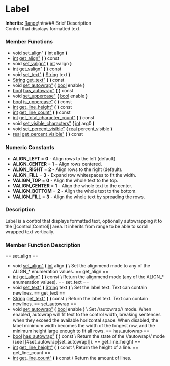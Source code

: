#  Label  
**Inherits:** [Range](class_range)\\n\\n###  Brief Description  
Control that displays formatted text.
###  Member Functions 
  * void [set_align"](#set_align) **(** [int](class_int) align  **)**
  * [int](class_int) [get_align"](#get_align) **(** **)** const
  * void [set_valign"](#set_valign) **(** [int](class_int) valign  **)**
  * [int](class_int) [get_valign"](#get_valign) **(** **)** const
  * void [set_text"](#set_text) **(** [String](class_string) text  **)**
  * [String](class_string) [get_text"](#get_text) **(** **)** const
  * void [set_autowrap"](#set_autowrap) **(** [bool](class_bool) enable  **)**
  * [bool](class_bool) [has_autowrap"](#has_autowrap) **(** **)** const
  * void [set_uppercase"](#set_uppercase) **(** [bool](class_bool) enable  **)**
  * [bool](class_bool) [is_uppercase"](#is_uppercase) **(** **)** const
  * [int](class_int) [get_line_height"](#get_line_height) **(** **)** const
  * [int](class_int) [get_line_count"](#get_line_count) **(** **)** const
  * [int](class_int) [get_total_character_count"](#get_total_character_count) **(** **)** const
  * void [set_visible_characters"](#set_visible_characters) **(** [int](class_int) arg0  **)**
  * void [set_percent_visible"](#set_percent_visible) **(** [real](class_real) percent_visible  **)**
  * [real](class_real) [get_percent_visible"](#get_percent_visible) **(** **)** const
###  Numeric Constants  
  * **ALIGN_LEFT** = **0** - Align rows to the left (default).
  * **ALIGN_CENTER** = **1** - Align rows centered.
  * **ALIGN_RIGHT** = **2** - Align rows to the right (default).
  * **ALIGN_FILL** = **3** - Expand row whitespaces to fit the width.
  * **VALIGN_TOP** = **0** - Align the whole text to the top.
  * **VALIGN_CENTER** = **1** - Align the whole text to the center.
  * **VALIGN_BOTTOM** = **2** - Align the whole text to the bottom.
  * **VALIGN_FILL** = **3** - Align the whole text by spreading the rows.
###  Description  
Label is a control that displays formatted text, optionally autowrapping it to the [[control|Control]] area. It inherits from range to be able to scroll wrapped text vertically.
###  Member Function Description  
==  set_align  ==
  * void [set_align"](#set_align) **(** [int](class_int) align  **)**
\\
Set the alignmend mode to any of the ALIGN_* enumeration values.
==  get_align  ==
  * [int](class_int) [get_align"](#get_align) **(** **)** const
\\
Return the alignmend mode (any of the ALIGN_* enumeration values).
==  set_text  ==
  * void [set_text"](#set_text) **(** [String](class_string) text  **)**
\\
Set the label text. Text can contain newlines.
==  get_text  ==
  * [String](class_string) [get_text"](#get_text) **(** **)** const
\\
Return the label text. Text can contain newlines.
==  set_autowrap  ==
  * void [set_autowrap"](#set_autowrap) **(** [bool](class_bool) enable  **)**
\\
Set //autowrap// mode. When enabled, autowrap will fit text to the control width, breaking sentences when they exceed the available horizontal space. When disabled, the label minimum width becomes the width of the longest row, and the minimum height large enough to fit all rows.
==  has_autowrap  ==
  * [bool](class_bool) [has_autowrap"](#has_autowrap) **(** **)** const
\\
Return the state of the //autowrap// mode (see [[#set_autowrap|set_autowrap]]).
==  get_line_height  ==
  * [int](class_int) [get_line_height"](#get_line_height) **(** **)** const
\\
Return the height of a line.
==  get_line_count  ==
  * [int](class_int) [get_line_count"](#get_line_count) **(** **)** const
\\
Return the amount of lines.

